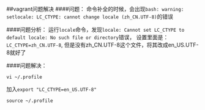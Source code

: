 ##vagrant问题解决
####问题：
命令补全的时候，会出现`bash: warning: setlocale: LC_CTYPE: cannot change locale (zh_CN.UTF-8)`的错误

####问题分析：
运行`locale`命令，发现`locale: Cannot set LC_CTYPE to default locale: No such file or directory`错误，
设置里面是：`LC_CTYPE=zh_CN.UTF-8`, 但是没有zh_CN.UTF-8这个文件，将其改成en_US.UTF-8就好了

####问题解决：
```
vi ~/.profile
```
加入`export "LC_CTYPE=en_US.UTF-8"`

```
source ~/.profile
```

